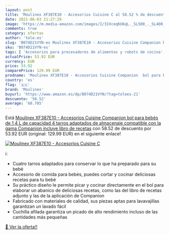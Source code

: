 ```yaml
---
layout: post
title: 'Moulinex XF387E10 - Accesorios Cuisine C al 58.52 % de descuento'
date: 2021-06-03 21:27:29
image: 'https://m.media-amazon.com/images/I/31VceqKU6qL._SL500_._SL400_.jpg'
comments: true
category: ofertas
author: 'tole.es'
slug: 'B074D21VYN-es Moulinex XF387E10 - Accesorios Cuisine Companion bol para...'
sku: 'B074D21VYN-es'
tags: [ 'Accesorios para procesadores de alimentos y robots de cocina','Accesorios y repuestos de pequeño electrodoméstico','Hogar y cocina','Pequeño electrodoméstico','bebés','moulinex', ]
actualPrice: 53.92 EUR
currency: EUR
price: 53.92
comparePrice: 129.99 EUR
prodname: 'Moulinex XF387E10 - Accesorios Cuisine Companion  bol para bebés de 1 4 L de capacidad  4 tarros adaptados de almacenaje  compatible con la gama Companion incluye libro de recetas'
country: 'es'
flag: '🇪🇸'
brand: 'Moulinex'
buyurl: 'https://www.amazon.es/dp/B074D21VYN/?tag=tolees-21'
descuento: '58.52'
average: '68.785'
---
```


Está [Moulinex XF387E10 - Accesorios Cuisine Companion  bol para bebés de 1 4 L de capacidad  4 tarros adaptados de almacenaje  compatible con la gama Companion incluye libro de recetas](https://www.amazon.es/dp/B074D21VYN/?tag=tolees-21) con 58.52 de descuento por 53.92 EUR (original: 129.99 EUR) en el siguiente enlace!

[![Moulinex XF387E10 - Accesorios Cuisine C](https://m.media-amazon.com/images/I/31VceqKU6qL._SL500_._SL400_.jpg)](https://www.amazon.es/dp/B074D21VYN/?tag=tolees-21)

ℹ️:

- Cuatro tarros adaptados para conservar lo que ha preparado para su bebé
- Accesorio de comida para bebés, puedes cortar y cocinar deliciosas recetas para tu bebé
- Su práctico diseño le permite picar y cocinar directamente en el bol para elaborar un abanico de deliciosas recetas, como las del libro de recetas adjunto y las de la aplicación de Companion
- Fabricado con materiales de calidad, sus piezas aptas para lavavajillas garantizan un lavado fácil
- Cuchilla afilada garantiza un picado de alto rendimiento incluso de las cantidades más pequeñas

[🛒 Ver la oferta!!](https://www.amazon.es/dp/B074D21VYN/?tag=tolees-21)

